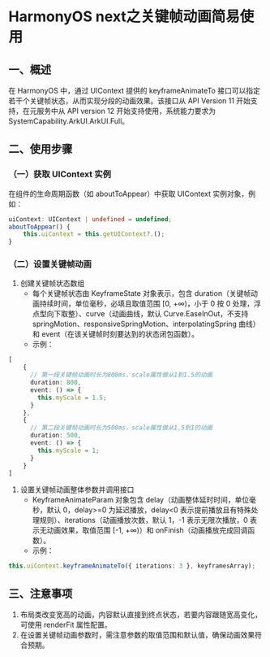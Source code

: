 # HarmonyOS next之关键帧动画简易使用

## 一、概述

在 HarmonyOS 中，通过 UIContext 提供的 keyframeAnimateTo 接口可以指定若干个关键帧状态，从而实现分段的动画效果。该接口从 API Version 11 开始支持，在元服务中从 API version 12 开始支持使用，系统能力要求为 SystemCapability.ArkUI.ArkUI.Full。

## 二、使用步骤

### （一）获取 UIContext 实例

在组件的生命周期函数（如 aboutToAppear）中获取 UIContext 实例对象，例如：

```typescript
uiContext: UIContext | undefined = undefined;
aboutToAppear() {
    this.uiContext = this.getUIContext?.();
}
```

### （二）设置关键帧动画

1. 创建关键帧状态数组
   - 每个关键帧状态由 KeyframeState 对象表示，包含 duration（关键帧动画持续时间，单位毫秒，必填且取值范围 [0, +∞)，小于 0 按 0 处理，浮点型向下取整）、curve（动画曲线，默认 Curve.EaseInOut，不支持 springMotion、responsiveSpringMotion、interpolatingSpring 曲线）和 event（在该关键帧时刻要达到的状态闭包函数）。
   - 示例：

```typescript
[
    {
      // 第一段关键帧动画时长为800ms，scale属性做从1到1.5的动画
      duration: 800,
      event: () => {
        this.myScale = 1.5;
      }
    },
    {
      // 第二段关键帧动画时长为500ms，scale属性做从1.5到1的动画
      duration: 500,
      event: () => {
        this.myScale = 1;
      }
    }
]
```

1. 设置关键帧动画整体参数并调用接口
   - KeyframeAnimateParam 对象包含 delay（动画整体延时时间，单位毫秒，默认 0，delay>=0 为延迟播放，delay<0 表示提前播放且有特殊处理规则）、iterations（动画播放次数，默认 1，-1 表示无限次播放，0 表示无动画效果，取值范围 [-1, +∞)）和 onFinish（动画播放完成回调函数）。
   - 示例：

```typescript
this.uiContext.keyframeAnimateTo({ iterations: 3 }, keyframesArray);
```

## 三、注意事项

1. 布局类改变宽高的动画，内容默认直接到终点状态，若要内容跟随宽高变化，可使用 renderFit 属性配置。
2. 在设置关键帧动画参数时，需注意参数的取值范围和默认值，确保动画效果符合预期。
